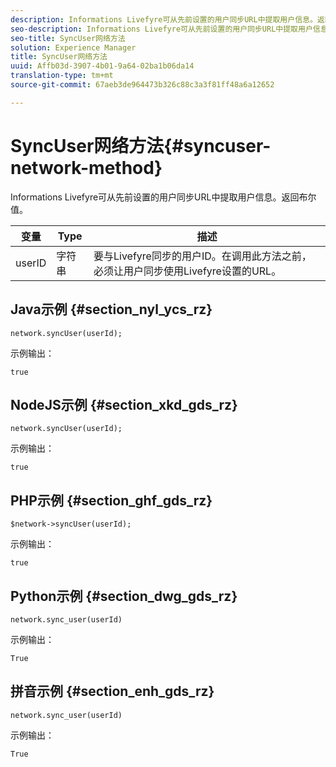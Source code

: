 ```yaml
---
description: Informations Livefyre可从先前设置的用户同步URL中提取用户信息。返回布尔值。
seo-description: Informations Livefyre可从先前设置的用户同步URL中提取用户信息。返回布尔值。
seo-title: SyncUser网络方法
solution: Experience Manager
title: SyncUser网络方法
uuid: Affb03d-3907-4b01-9a64-02ba1b06da14
translation-type: tm+mt
source-git-commit: 67aeb3de964473b326c88c3a3f81ff48a6a12652

---
```



# SyncUser网络方法{#syncuser-network-method}

Informations Livefyre可从先前设置的用户同步URL中提取用户信息。返回布尔值。

| 变量 | Type | 描述 |
|--- |--- |--- |
| userID | 字符串 | 要与Livefyre同步的用户ID。在调用此方法之前，必须让用户同步使用Livefyre设置的URL。 |

## Java示例 {#section_nyl_ycs_rz}

```
network.syncUser(userId); 
```

示例输出：

```
true
```

## NodeJS示例 {#section_xkd_gds_rz}

```
network.syncUser(userId); 
```

示例输出：

```
true
```

## PHP示例 {#section_ghf_gds_rz}

```
$network->syncUser(userId); 
```

示例输出：

```
true
```

## Python示例 {#section_dwg_gds_rz}

```
network.sync_user(userId) 
```

示例输出：

```
True
```

## 拼音示例 {#section_enh_gds_rz}

```
network.sync_user(userId) 
```

示例输出：

```
True
```
